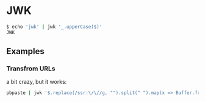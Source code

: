 # JWK

```bash
$ echo 'jwk' | jwk '_.upperCase($)'
JWK
```

## Examples

### Transfrom URLs

a bit crazy, but it works:

```bash
pbpaste | jwk '$.replace(/ssr:\/\//g, "").split(" ").map(x => Buffer.from(x, "base64").toString().split(":")).filter(z => z[5]).map(y => [y[0], y[1], y[3], Buffer.from(y[5].split("/")[0], "base64").toString(), Buffer.from(y[5].match(/remarks=([^&]+)/)[1], "base64").toString()]).map(z => `ss://${Buffer.from(z[2]+":"+z[3]).toString("base64").replace(/=/,"")}@${z[0]}:${z[1]}/?#${encodeURIComponent(z[4])}`).join("\n")' | pbcopy
```



